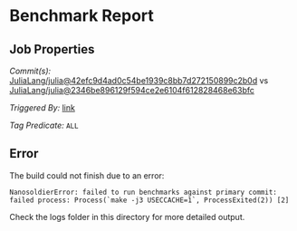 # Benchmark Report

## Job Properties

*Commit(s):* [JuliaLang/julia@42efc9d4ad0c54be1939c8bb7d272150899c2b0d](https://github.com/JuliaLang/julia/commit/42efc9d4ad0c54be1939c8bb7d272150899c2b0d) vs [JuliaLang/julia@2346be896129f594ce2e6104f612828468e63bfc](https://github.com/JuliaLang/julia/commit/2346be896129f594ce2e6104f612828468e63bfc)

*Triggered By:* [link](https://github.com/JuliaLang/julia/pull/28857#issuecomment-417184843)

*Tag Predicate:* `ALL`

## Error

The build could not finish due to an error:

```
NanosoldierError: failed to run benchmarks against primary commit: failed process: Process(`make -j3 USECCACHE=1`, ProcessExited(2)) [2]
```

Check the logs folder in this directory for more detailed output.

